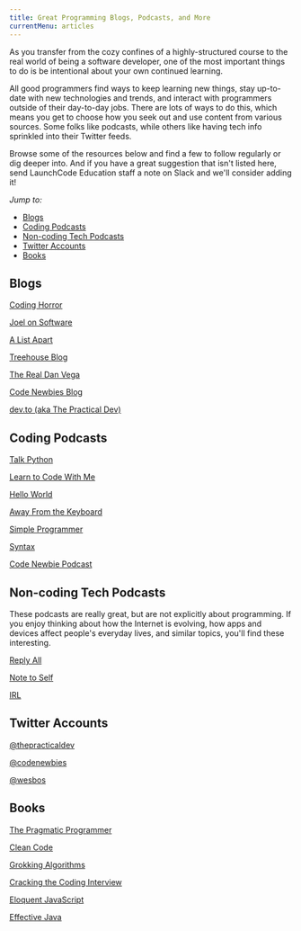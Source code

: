 ```yaml
---
title: Great Programming Blogs, Podcasts, and More
currentMenu: articles
---
```


As you transfer from the cozy confines of a highly-structured course to the real world of being a software developer, one of the most important things to do is be intentional about your own continued learning.

All good programmers find ways to keep learning new things, stay up-to-date with new technologies and trends, and interact with programmers outside of their day-to-day jobs. There are lots of ways to do this, which means you get to choose how you seek out and use content from various sources. Some folks like podcasts, while others like having tech info sprinkled into their Twitter feeds.

Browse some of the resources below and find a few to follow regularly or dig deeper into. And if you have a great suggestion that isn't listed here, send LaunchCode Education staff a note on Slack and we'll consider adding it!

_Jump to:_
- [Blogs](#blogs)
- [Coding Podcasts](#coding-podcasts)
- [Non-coding Tech Podcasts](#non-coding-tech-podcasts)
- [Twitter Accounts](#twitter-accounts)
- [Books](#books)

## Blogs

[Coding Horror](https://blog.codinghorror.com/)

[Joel on Software](https://www.joelonsoftware.com/)

[A List Apart](https://alistapart.com/)

[Treehouse Blog](http://blog.teamtreehouse.com/)

[The Real Dan Vega](http://therealdanvega.com/blog)

[Code Newbies Blog](https://www.codenewbie.org/blogs)

[dev.to (aka The Practical Dev)](https://dev.to/)

## Coding Podcasts

[Talk Python](https://talkpython.fm/)

[Learn to Code With Me](https://learntocodewith.me/podcast/)

[Hello World](https://wildermuth.com/hwpod)

[Away From the Keyboard](http://awayfromthekeyboard.com/)

[Simple Programmer](https://simpleprogrammer.com/podcasts/)

[Syntax](https://syntax.fm/)

[Code Newbie Podcast](https://www.codenewbie.org/podcast)

## Non-coding Tech Podcasts

These podcasts are really great, but are not explicitly about programming. If you enjoy thinking about how the Internet is evolving, how apps and devices affect people's everyday lives, and similar topics, you'll find these interesting.

[Reply All](https://gimletmedia.com/reply-all/)

[Note to Self](http://www.wnyc.org/shows/notetoself/)

[IRL](https://irlpodcast.org/)

## Twitter Accounts

[@thepracticaldev](https://twitter.com/thepracticaldev)

[@codenewbies](https://twitter.com/codenewbies)

[@wesbos](https://twitter.com/wesbos)

## Books

[The Pragmatic Programmer](https://www.amazon.com/Pragmatic-Programmer-Journeyman-Master/dp/020161622X/ref=sr_1_1?ie=UTF8&qid=1509642111&sr=8-1&keywords=pragmatic+programmer)

[Clean Code](https://www.amazon.com/Clean-Code-Handbook-Software-Craftsmanship/dp/0132350882/ref=sr_1_1?s=books&ie=UTF8&qid=1509642134&sr=1-1&keywords=clean+code)

[Grokking Algorithms](https://www.amazon.com/Grokking-Algorithms-illustrated-programmers-curious/dp/1617292230/ref=sr_1_1?s=books&ie=UTF8&qid=1509642151&sr=1-1&keywords=grokking+algorithms)

[Cracking the Coding Interview](https://www.amazon.com/Cracking-Coding-Interview-Programming-Questions/dp/0984782850/ref=sr_1_1?s=books&ie=UTF8&qid=1509642172&sr=1-1&keywords=cracking+the+coding+interview)

[Eloquent JavaScript](http://eloquentjavascript.net/)

[Effective Java](https://www.amazon.com/Effective-Java-3rd-Joshua-Bloch/dp/0134685997/ref=sr_1_1?ie=UTF8&qid=1509642216&sr=8-1&keywords=effective+java)
